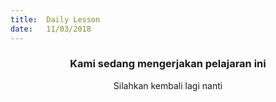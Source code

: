 ```yaml
---
title:  Daily Lesson
date:   11/03/2018
---
```


### <center>Kami sedang mengerjakan pelajaran ini</center>
<center>Silahkan kembali lagi nanti</center>